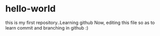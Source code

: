 # hello-world
this is my first repository..Learning github
Now, editing this file so as to learn commit and branching in github :)
